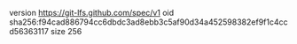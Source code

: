 version https://git-lfs.github.com/spec/v1
oid sha256:f94cad886794cc6dbdc3ad8ebb3c5af90d34a452598382ef9f1c4ccd56363117
size 256
